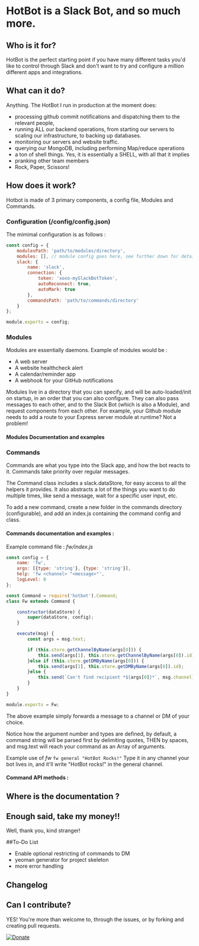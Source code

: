 # HotBot is a Slack Bot, and so much more.

## Who is it for?

HotBot is the perfect starting point if you have many different tasks you'd like to control through Slack and don't want to try and configure a million different apps and integrations.

## What can it do?
Anything. The HotBot I run in production at the moment does: 
- processing github commit notifications and dispatching them to the relevant people,
- running ALL our backend operations, from starting our servers to scaling our infrastructure, to backing up databases.
- monitoring our servers and website traffic.
- querying our MongoDB, including performing Map/reduce operations
- a ton of shell things. Yes, it is essentially a SHELL, with all that it implies
- pranking other team members
- Rock, Paper, Scissors!

## How does it work?

Hotbot is made of 3 primary components, a config file, Modules and Commands.

### Configuration (/config/config.json)

The mimimal configuration is as follows :
```javascript
const config = {
	modulesPath: 'path/to/modules/directory',
	modules: [], // module config goes here, see further down for details
	slack: {
		name: 'slack',
		connection: {
			token: 'xoxo-mySlackBotToken',
			autoReconnect: true,
			autoMark: true
		},
		commandsPath: 'path/to/commands/directory'
	}
};

module.exports = config;
```

### Modules

Modules are essentially daemons. Example of modules would be :
- A web server
- A website healthcheck alert
- A calendar/reminder app
- A webhook for your GitHub notifications

Modules live in a directory that you can specify, and will be auto-loaded/init on startup, in an order that you can also configure.
They can also pass messages to each other, and to the Slack Bot (which is also a Module), and request components from each other.
For example, your Github module needs to add a route to your Express server module at runtime? Not a problem! 

#### Modules Documentation and examples

### Commands
Commands are what you type into the Slack app, and how the bot reacts to it. Commands take priority over regular messages.

The Command class includes a slack.dataStore, for easy access to all the helpers it provides. It also abstracts a lot of the things you want to do multiple times, like send a message, wait for a specific user input, etc. 

To add a new command, create a new folder in the commands directory (configurable), and add an index.js containing the command config and class.

#### Commands documentation and examples :

Example command file : *fw/index.js*
```javascript 
const config = {
	name: 'fw',
	args: [{type: 'string'}, {type: 'string'}],
	help: 'fw <channel> "<message>"',
	logLevel: 0
};

const Command = require('hotbot').Command;
class Fw extends Command {

	constructor(dataStore) {
		super(dataStore, config);
	}

	execute(msg) {
		const args = msg.text;

		if (this.store.getChannelByName(args[0])) {
			this.send(args[1], this.store.getChannelByName(args[0]).id);
		}else if (this.store.getDMByName(args[0])) {
			this.send(args[1], this.store.getDMByName(args[0]).id);
		}else {
			this.send(`Can't find recipient *${args[0]}*`, msg.channel);
		}
	}
}

module.exports = Fw;
```
The above example simply forwards a message to a channel or DM of your choice. 

Notice how the argument number and types are defined, by default, a command string will be parsed first by delimiting quotes, THEN by spaces, and msg.text will reach your command as an Array of arguments.

Example use of *fw*
`fw general "HotBot Rocks!"`
Type it in any channel your bot lives in, and it'll write "HotBot rocks!" in the general channel.

#### Command API methods :


## Where is the documentation ?

## Enough said, take my money!!
Well, thank you, kind stranger!

##To-Do List
- Enable optional restricting of commands to DM
- yeoman generator for project skeleton
- more error handling

## Changelog

## Can I contribute?
YES! You're more than welcome to, through the issues, or by forking and creating pull requests.

[![Donate](https://img.shields.io/badge/Donate-PayPal-green.svg)](https://www.paypal.com/cgi-bin/webscr?cmd=_s-xclick&hosted_button_id=X25NV92LUG8WG)
